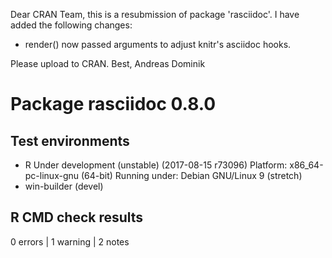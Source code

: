 Dear CRAN Team,
this is a resubmission of package 'rasciidoc'. I have added the following changes:

* render() now passed arguments to adjust knitr's asciidoc hooks.

Please upload to CRAN.
Best, Andreas Dominik

# Package rasciidoc 0.8.0
## Test  environments 
- R Under development (unstable) (2017-08-15 r73096)
  Platform: x86_64-pc-linux-gnu (64-bit)
  Running under: Debian GNU/Linux 9 (stretch)
- win-builder (devel)

## R CMD check results
0 errors | 1 warning  | 2 notes
